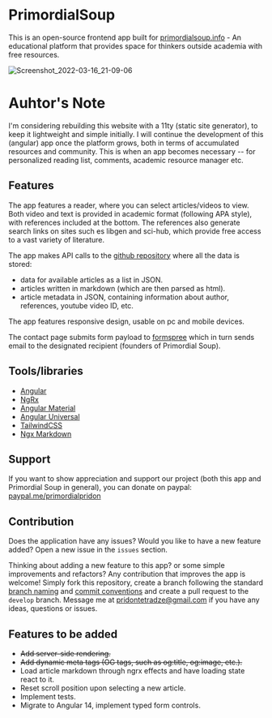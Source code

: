 # PrimordialSoup

This is an open-source frontend app built for [primordialsoup.info](https://primordialsoup.info/) - An educational platform that provides space for thinkers outside academia with free resources.

![Screenshot_2022-03-16_21-09-06](https://user-images.githubusercontent.com/82287873/158648656-5b7cad05-4d52-4205-9bea-e89bc399264a.png)

# Auhtor's Note

I'm considering rebuilding this website with a 11ty (static site generator), to keep it lightweight and simple initially. I will continue the development of this (angular) app once the platform grows, both in terms of accumulated resources and community. This is when an app becomes necessary -- for personalized reading list, comments, academic resource manager etc.

## Features

The app features a reader, where you can select articles/videos to view. Both video and text is provided in academic format (following APA style), with references included at the bottom. The references also generate search links on sites such es libgen and sci-hub, which provide free access to a vast variety of literature.

The app makes API calls to the [github repository](https://github.com/CondensedMilk7/primordial-soup-articles) where all the data is stored:

- data for available articles as a list in JSON.
- articles written in markdown (which are then parsed as html).
- article metadata in JSON, containing information about author, references, youtube video ID, etc.

The app features responsive design, usable on pc and mobile devices.

The contact page submits form payload to [formspree](https://formspree.io/) which in turn sends email to the designated recipient (founders of Primordial Soup).

## Tools/libraries

- [Angular](https://angular.io/)
- [NgRx](https://ngrx.io/)
- [Angular Material](https://material.angular.io/)
- [Angular Universal](https://angular.io/guide/universal)
- [TailwindCSS](https://tailwindcss.com/)
- [Ngx Markdown](https://www.npmjs.com/package/ngx-markdown)

## Support

If you want to show appreciation and support our project (both this app and Primordial Soup in general), you can donate on paypal: [paypal.me/primordialpridon](https://www.paypal.com/paypalme/primordialpridon)

## Contribution

Does the application have any issues? Would you like to have a new feature added? Open a new issue in the `issues` section.

Thinking about adding a new feature to this app? or some simple improvements and refactors? Any contribution that improves the app is welcome!
Simply fork this repository, create a branch following the standard [branch naming](https://gist.github.com/revett/88ee5abf5a9a097b4c88) and [commit conventions](https://www.conventionalcommits.org/en/v1.0.0-beta.4/) and create a pull request to the `develop` branch. Message me at pridontetradze@gmail.com if you have any ideas, questions or issues.

## Features to be added

- ~~Add server-side rendering.~~
- ~~Add dynamic meta tags (OG tags, such as og:title, og:image, etc.).~~
- Load article markdown through ngrx effects and have loading state react to it.
- Reset scroll position upon selecting a new article.
- Implement tests.
- Migrate to Angular 14, implement typed form controls.
